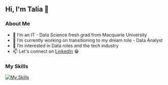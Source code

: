 ## Hi, I'm Talia 👋

### About Me
- 👀 I’m an IT - Data Science fresh grad from Macquarie University
- 🌱 I’m currently working on transitioning to my dream role - Data Analyst
- 💞️ I’m interested in Data roles and the tech industry
- 📫 Let's connect on [LinkedIn](https://www.linkedin.com/in/talia-ngo/) 😁

### My Skills
[![My Skills](https://skillicons.dev/icons?i=java,py,mysql,mongodb,figma&theme=light)](https://skillicons.dev)
